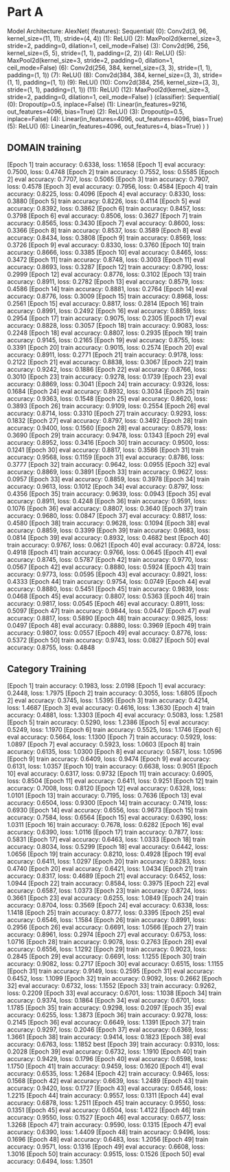 # Part A 
Model Architecture:
AlexNet(
  (features): Sequential(
    (0): Conv2d(3, 96, kernel_size=(11, 11), stride=(4, 4))
    (1): ReLU()
    (2): MaxPool2d(kernel_size=3, stride=2, padding=0, dilation=1, ceil_mode=False)
    (3): Conv2d(96, 256, kernel_size=(5, 5), stride=(1, 1), padding=(2, 2))
    (4): ReLU()
    (5): MaxPool2d(kernel_size=3, stride=2, padding=0, dilation=1, ceil_mode=False)
    (6): Conv2d(256, 384, kernel_size=(3, 3), stride=(1, 1), padding=(1, 1))
    (7): ReLU()
    (8): Conv2d(384, 384, kernel_size=(3, 3), stride=(1, 1), padding=(1, 1))
    (9): ReLU()
    (10): Conv2d(384, 256, kernel_size=(3, 3), stride=(1, 1), padding=(1, 1))
    (11): ReLU()
    (12): MaxPool2d(kernel_size=3, stride=2, padding=0, dilation=1, ceil_mode=False)
  )
  (classifier): Sequential(
    (0): Dropout(p=0.5, inplace=False)
    (1): Linear(in_features=9216, out_features=4096, bias=True)
    (2): ReLU()
    (3): Dropout(p=0.5, inplace=False)
    (4): Linear(in_features=4096, out_features=4096, bias=True)
    (5): ReLU()
    (6): Linear(in_features=4096, out_features=4, bias=True)
  )
)

## DOMAIN training
[Epoch 1] train accuracy: 0.6338, loss: 1.1658
[Epoch 1] eval accuracy: 0.7500, loss: 0.4748
[Epoch 2] train accuracy: 0.7552, loss: 0.5585
[Epoch 2] eval accuracy: 0.7707, loss: 0.5065
[Epoch 3] train accuracy: 0.7907, loss: 0.4578
[Epoch 3] eval accuracy: 0.7956, loss: 0.4584
[Epoch 4] train accuracy: 0.8225, loss: 0.4096
[Epoch 4] eval accuracy: 0.8330, loss: 0.3880
[Epoch 5] train accuracy: 0.8226, loss: 0.4114
[Epoch 5] eval accuracy: 0.8392, loss: 0.3862
[Epoch 6] train accuracy: 0.8457, loss: 0.3798
[Epoch 6] eval accuracy: 0.8506, loss: 0.3627
[Epoch 7] train accuracy: 0.8565, loss: 0.3430
[Epoch 7] eval accuracy: 0.8600, loss: 0.3366
[Epoch 8] train accuracy: 0.8537, loss: 0.3589
[Epoch 8] eval accuracy: 0.8434, loss: 0.3808
[Epoch 9] train accuracy: 0.8569, loss: 0.3726
[Epoch 9] eval accuracy: 0.8330, loss: 0.3760
[Epoch 10] train accuracy: 0.8666, loss: 0.3385
[Epoch 10] eval accuracy: 0.8465, loss: 0.3472
[Epoch 11] train accuracy: 0.8748, loss: 0.3003
[Epoch 11] eval accuracy: 0.8693, loss: 0.3287
[Epoch 12] train accuracy: 0.8790, loss: 0.2999
[Epoch 12] eval accuracy: 0.8776, loss: 0.3102
[Epoch 13] train accuracy: 0.8911, loss: 0.2782
[Epoch 13] eval accuracy: 0.8579, loss: 0.4586
[Epoch 14] train accuracy: 0.8881, loss: 0.2764
[Epoch 14] eval accuracy: 0.8776, loss: 0.3009
[Epoch 15] train accuracy: 0.8968, loss: 0.2561
[Epoch 15] eval accuracy: 0.8817, loss: 0.2814
[Epoch 16] train accuracy: 0.8991, loss: 0.2492
[Epoch 16] eval accuracy: 0.8859, loss: 0.2954
[Epoch 17] train accuracy: 0.9075, loss: 0.2305
[Epoch 17] eval accuracy: 0.8828, loss: 0.3057
[Epoch 18] train accuracy: 0.9083, loss: 0.2248
[Epoch 18] eval accuracy: 0.8807, loss: 0.2935
[Epoch 19] train accuracy: 0.9145, loss: 0.2165
[Epoch 19] eval accuracy: 0.8755, loss: 0.3391
[Epoch 20] train accuracy: 0.9015, loss: 0.2574
[Epoch 20] eval accuracy: 0.8911, loss: 0.2771
[Epoch 21] train accuracy: 0.9178, loss: 0.2122
[Epoch 21] eval accuracy: 0.8838, loss: 0.3067
[Epoch 22] train accuracy: 0.9242, loss: 0.1886
[Epoch 22] eval accuracy: 0.8766, loss: 0.3010
[Epoch 23] train accuracy: 0.9278, loss: 0.1739
[Epoch 23] eval accuracy: 0.8869, loss: 0.3041
[Epoch 24] train accuracy: 0.9326, loss: 0.1684
[Epoch 24] eval accuracy: 0.8932, loss: 0.3034
[Epoch 25] train accuracy: 0.9363, loss: 0.1548
[Epoch 25] eval accuracy: 0.8620, loss: 0.3893
[Epoch 26] train accuracy: 0.9109, loss: 0.2554
[Epoch 26] eval accuracy: 0.8714, loss: 0.3310
[Epoch 27] train accuracy: 0.9293, loss: 0.1832
[Epoch 27] eval accuracy: 0.8797, loss: 0.3492
[Epoch 28] train accuracy: 0.9400, loss: 0.1560
[Epoch 28] eval accuracy: 0.8579, loss: 0.3690
[Epoch 29] train accuracy: 0.9478, loss: 0.1343
[Epoch 29] eval accuracy: 0.8952, loss: 0.3416
[Epoch 30] train accuracy: 0.9500, loss: 0.1241
[Epoch 30] eval accuracy: 0.8817, loss: 0.3586
[Epoch 31] train accuracy: 0.9568, loss: 0.1159
[Epoch 31] eval accuracy: 0.8786, loss: 0.3777
[Epoch 32] train accuracy: 0.9642, loss: 0.0955
[Epoch 32] eval accuracy: 0.8869, loss: 0.3891
[Epoch 33] train accuracy: 0.9627, loss: 0.0957
[Epoch 33] eval accuracy: 0.8859, loss: 0.3978
[Epoch 34] train accuracy: 0.9613, loss: 0.1012
[Epoch 34] eval accuracy: 0.8797, loss: 0.4356
[Epoch 35] train accuracy: 0.9639, loss: 0.0943
[Epoch 35] eval accuracy: 0.8911, loss: 0.4248
[Epoch 36] train accuracy: 0.9591, loss: 0.1076
[Epoch 36] eval accuracy: 0.8807, loss: 0.3640
[Epoch 37] train accuracy: 0.9680, loss: 0.0847
[Epoch 37] eval accuracy: 0.8817, loss: 0.4580
[Epoch 38] train accuracy: 0.9628, loss: 0.1094
[Epoch 38] eval accuracy: 0.8859, loss: 0.3399
[Epoch 39] train accuracy: 0.9683, loss: 0.0814
[Epoch 39] eval accuracy: 0.8932, loss: 0.4682 best
[Epoch 40] train accuracy: 0.9767, loss: 0.0621
[Epoch 40] eval accuracy: 0.8724, loss: 0.4918
[Epoch 41] train accuracy: 0.9766, loss: 0.0645
[Epoch 41] eval accuracy: 0.8745, loss: 0.5787
[Epoch 42] train accuracy: 0.9770, loss: 0.0567
[Epoch 42] eval accuracy: 0.8880, loss: 0.5924
[Epoch 43] train accuracy: 0.9773, loss: 0.0595
[Epoch 43] eval accuracy: 0.8921, loss: 0.4333
[Epoch 44] train accuracy: 0.9754, loss: 0.0749
[Epoch 44] eval accuracy: 0.8880, loss: 0.5451
[Epoch 45] train accuracy: 0.9839, loss: 0.0468
[Epoch 45] eval accuracy: 0.8807, loss: 0.5363
[Epoch 46] train accuracy: 0.9817, loss: 0.0545
[Epoch 46] eval accuracy: 0.8911, loss: 0.5097
[Epoch 47] train accuracy: 0.9844, loss: 0.0447
[Epoch 47] eval accuracy: 0.8817, loss: 0.5890
[Epoch 48] train accuracy: 0.9825, loss: 0.0497
[Epoch 48] eval accuracy: 0.8880, loss: 0.3969
[Epoch 49] train accuracy: 0.9807, loss: 0.0557
[Epoch 49] eval accuracy: 0.8776, loss: 0.5372
[Epoch 50] train accuracy: 0.9743, loss: 0.0827
[Epoch 50] eval accuracy: 0.8755, loss: 0.4848

## Category Training
[Epoch 1] train accuracy: 0.1983, loss: 2.0198
[Epoch 1] eval accuracy: 0.2448, loss: 1.7975
[Epoch 2] train accuracy: 0.3055, loss: 1.6805
[Epoch 2] eval accuracy: 0.3745, loss: 1.5395
[Epoch 3] train accuracy: 0.4214, loss: 1.4687
[Epoch 3] eval accuracy: 0.4616, loss: 1.3630
[Epoch 4] train accuracy: 0.4881, loss: 1.3303
[Epoch 4] eval accuracy: 0.5083, loss: 1.2581
[Epoch 5] train accuracy: 0.5290, loss: 1.2386
[Epoch 5] eval accuracy: 0.5249, loss: 1.1970
[Epoch 6] train accuracy: 0.5525, loss: 1.1746
[Epoch 6] eval accuracy: 0.5664, loss: 1.1300
[Epoch 7] train accuracy: 0.5929, loss: 1.0897
[Epoch 7] eval accuracy: 0.5923, loss: 1.0603
[Epoch 8] train accuracy: 0.6135, loss: 1.0300
[Epoch 8] eval accuracy: 0.5871, loss: 1.0596
[Epoch 9] train accuracy: 0.6409, loss: 0.9474
[Epoch 9] eval accuracy: 0.6131, loss: 1.0357
[Epoch 10] train accuracy: 0.6638, loss: 0.9051
[Epoch 10] eval accuracy: 0.6317, loss: 0.9732
[Epoch 11] train accuracy: 0.6905, loss: 0.8504
[Epoch 11] eval accuracy: 0.6411, loss: 0.9251
[Epoch 12] train accuracy: 0.7008, loss: 0.8120
[Epoch 12] eval accuracy: 0.6328, loss: 1.0101
[Epoch 13] train accuracy: 0.7195, loss: 0.7636
[Epoch 13] eval accuracy: 0.6504, loss: 0.9300
[Epoch 14] train accuracy: 0.7419, loss: 0.6930
[Epoch 14] eval accuracy: 0.6556, loss: 0.9673
[Epoch 15] train accuracy: 0.7584, loss: 0.6564
[Epoch 15] eval accuracy: 0.6390, loss: 1.0311
[Epoch 16] train accuracy: 0.7678, loss: 0.6282
[Epoch 16] eval accuracy: 0.6390, loss: 1.0116
[Epoch 17] train accuracy: 0.7877, loss: 0.5831
[Epoch 17] eval accuracy: 0.6463, loss: 1.0333
[Epoch 18] train accuracy: 0.8034, loss: 0.5299
[Epoch 18] eval accuracy: 0.6442, loss: 1.0656
[Epoch 19] train accuracy: 0.8210, loss: 0.4928
[Epoch 19] eval accuracy: 0.6411, loss: 1.0297
[Epoch 20] train accuracy: 0.8283, loss: 0.4740
[Epoch 20] eval accuracy: 0.6421, loss: 1.0434
[Epoch 21] train accuracy: 0.8317, loss: 0.4689
[Epoch 21] eval accuracy: 0.6452, loss: 1.0944
[Epoch 22] train accuracy: 0.8584, loss: 0.3975
[Epoch 22] eval accuracy: 0.6587, loss: 1.0373
[Epoch 23] train accuracy: 0.8724, loss: 0.3661
[Epoch 23] eval accuracy: 0.6255, loss: 1.0849
[Epoch 24] train accuracy: 0.8704, loss: 0.3569
[Epoch 24] eval accuracy: 0.6338, loss: 1.1418
[Epoch 25] train accuracy: 0.8777, loss: 0.3395
[Epoch 25] eval accuracy: 0.6546, loss: 1.1584
[Epoch 26] train accuracy: 0.8991, loss: 0.2956
[Epoch 26] eval accuracy: 0.6691, loss: 1.0566
[Epoch 27] train accuracy: 0.8961, loss: 0.2974
[Epoch 27] eval accuracy: 0.6753, loss: 1.0716
[Epoch 28] train accuracy: 0.9078, loss: 0.2763
[Epoch 28] eval accuracy: 0.6556, loss: 1.1292
[Epoch 29] train accuracy: 0.9023, loss: 0.2845
[Epoch 29] eval accuracy: 0.6691, loss: 1.1255
[Epoch 30] train accuracy: 0.9082, loss: 0.2717
[Epoch 30] eval accuracy: 0.6515, loss: 1.1155
[Epoch 31] train accuracy: 0.9149, loss: 0.2595
[Epoch 31] eval accuracy: 0.6452, loss: 1.1099
[Epoch 32] train accuracy: 0.9092, loss: 0.2662
[Epoch 32] eval accuracy: 0.6732, loss: 1.1552
[Epoch 33] train accuracy: 0.9262, loss: 0.2209
[Epoch 33] eval accuracy: 0.6701, loss: 1.1038
[Epoch 34] train accuracy: 0.9374, loss: 0.1864
[Epoch 34] eval accuracy: 0.6701, loss: 1.1785
[Epoch 35] train accuracy: 0.9298, loss: 0.2097
[Epoch 35] eval accuracy: 0.6255, loss: 1.3873
[Epoch 36] train accuracy: 0.9278, loss: 0.2145
[Epoch 36] eval accuracy: 0.6649, loss: 1.1391
[Epoch 37] train accuracy: 0.9297, loss: 0.2046
[Epoch 37] eval accuracy: 0.6369, loss: 1.3661
[Epoch 38] train accuracy: 0.9414, loss: 0.1823
[Epoch 38] eval accuracy: 0.6763, loss: 1.1852 best
[Epoch 39] train accuracy: 0.9310, loss: 0.2028
[Epoch 39] eval accuracy: 0.6732, loss: 1.1910
[Epoch 40] train accuracy: 0.9429, loss: 0.1796
[Epoch 40] eval accuracy: 0.6598, loss: 1.1750
[Epoch 41] train accuracy: 0.9459, loss: 0.1620
[Epoch 41] eval accuracy: 0.6535, loss: 1.2684
[Epoch 42] train accuracy: 0.9465, loss: 0.1568
[Epoch 42] eval accuracy: 0.6639, loss: 1.2489
[Epoch 43] train accuracy: 0.9420, loss: 0.1727
[Epoch 43] eval accuracy: 0.6546, loss: 1.2215
[Epoch 44] train accuracy: 0.9557, loss: 0.1311
[Epoch 44] eval accuracy: 0.6878, loss: 1.2511
[Epoch 45] train accuracy: 0.9550, loss: 0.1351
[Epoch 45] eval accuracy: 0.6504, loss: 1.4122
[Epoch 46] train accuracy: 0.9550, loss: 0.1527
[Epoch 46] eval accuracy: 0.6577, loss: 1.3268
[Epoch 47] train accuracy: 0.9590, loss: 0.1315
[Epoch 47] eval accuracy: 0.6390, loss: 1.4409
[Epoch 48] train accuracy: 0.9496, loss: 0.1696
[Epoch 48] eval accuracy: 0.6483, loss: 1.2056
[Epoch 49] train accuracy: 0.9571, loss: 0.1316
[Epoch 49] eval accuracy: 0.6608, loss: 1.3016
[Epoch 50] train accuracy: 0.9515, loss: 0.1526
[Epoch 50] eval accuracy: 0.6494, loss: 1.3501